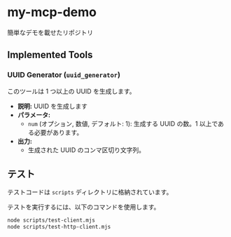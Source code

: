 # my-mcp-demo

簡単なデモを載せたリポジトリ

## Implemented Tools

### UUID Generator (`uuid_generator`)

このツールは 1 つ以上の UUID を生成します。

- **説明:** UUID を生成します
- **パラメータ:**
  - `num` (オプション, 数値, デフォルト: 1): 生成する UUID の数。1 以上である必要があります。
- **出力:**
  - 生成された UUID のコンマ区切り文字列。

## テスト

テストコードは `scripts` ディレクトリに格納されています。

テストを実行するには、以下のコマンドを使用します。

```bash
node scripts/test-client.mjs
node scripts/test-http-client.mjs
```
